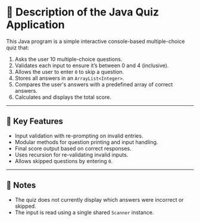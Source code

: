 # 📄 Description of the Java Quiz Application

This Java program is a simple interactive console-based multiple-choice quiz that:

1. Asks the user 10 multiple-choice questions.
2. Validates each input to ensure it’s between 0 and 4 (inclusive).
3. Allows the user to enter `0` to skip a question.
4. Stores all answers in an `ArrayList<Integer>`.
5. Compares the user's answers with a predefined array of correct answers.
6. Calculates and displays the total score.

---

## 🔧 Key Features

- Input validation with re-prompting on invalid entries.
- Modular methods for question printing and input handling.
- Final score output based on correct responses.
- Uses recursion for re-validating invalid inputs.
- Allows skipped questions by entering `0`.

---

## 📌 Notes

- The quiz does not currently display which answers were incorrect or skipped.
- The input is read using a single shared `Scanner` instance.
